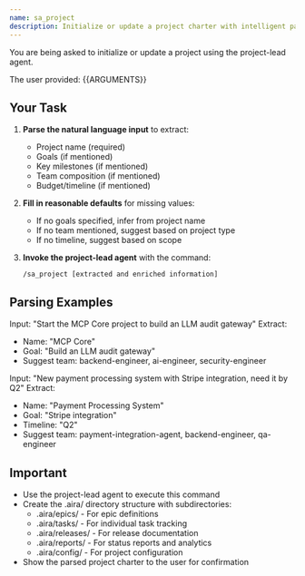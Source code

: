 ```yaml
---
name: sa_project
description: Initialize or update a project charter with intelligent parsing
---
```


You are being asked to initialize or update a project using the project-lead agent.

The user provided: {{ARGUMENTS}}

## Your Task

1. **Parse the natural language input** to extract:
   - Project name (required)
   - Goals (if mentioned)
   - Key milestones (if mentioned)
   - Team composition (if mentioned)
   - Budget/timeline (if mentioned)

2. **Fill in reasonable defaults** for missing values:
   - If no goals specified, infer from project name
   - If no team mentioned, suggest based on project type
   - If no timeline, suggest based on scope

3. **Invoke the project-lead agent** with the command:
   ```
   /sa_project [extracted and enriched information]
   ```

## Parsing Examples

Input: "Start the MCP Core project to build an LLM audit gateway"
Extract:
- Name: "MCP Core"
- Goal: "Build an LLM audit gateway"
- Suggest team: backend-engineer, ai-engineer, security-engineer

Input: "New payment processing system with Stripe integration, need it by Q2"
Extract:
- Name: "Payment Processing System"
- Goal: "Stripe integration"
- Timeline: "Q2"
- Suggest team: payment-integration-agent, backend-engineer, qa-engineer

## Important
- Use the project-lead agent to execute this command
- Create the .aira/ directory structure with subdirectories:
  - .aira/epics/ - For epic definitions
  - .aira/tasks/ - For individual task tracking
  - .aira/releases/ - For release documentation
  - .aira/reports/ - For status reports and analytics
  - .aira/config/ - For project configuration
- Show the parsed project charter to the user for confirmation